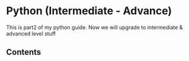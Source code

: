 # Python (Intermediate - Advance)

This is part2 of my python guide. Now we will upgrade to intermediate & advanced level stuff

## Contents 
